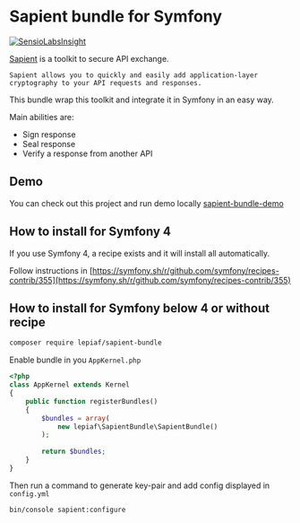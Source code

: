 # Sapient bundle for Symfony

[![SensioLabsInsight](https://insight.sensiolabs.com/projects/f6279110-ac35-47e3-9439-3416ece59667/big.png)](https://insight.sensiolabs.com/projects/f6279110-ac35-47e3-9439-3416ece59667)

[Sapient](https://github.com/paragonie/sapient) is a toolkit to secure API exchange. 

```text
Sapient allows you to quickly and easily add application-layer cryptography to your API requests and responses.
```

This bundle wrap this toolkit and integrate it in Symfony in an easy way.

Main abilities are:
* Sign response
* Seal response
* Verify a response from another API

## Demo

You can check out this project and run demo locally [sapient-bundle-demo](https://github.com/lepiaf/sapient-bundle-demo)

## How to install for Symfony 4

If you use Symfony 4, a recipe exists and it will install all automatically.

Follow instructions in [https://symfony.sh/r/github.com/symfony/recipes-contrib/355](https://symfony.sh/r/github.com/symfony/recipes-contrib/355)

## How to install for Symfony below 4 or without recipe

```bash
composer require lepiaf/sapient-bundle
```

Enable bundle in you `AppKernel.php`

```php
<?php
class AppKernel extends Kernel
{
    public function registerBundles()
    {
        $bundles = array(
            new lepiaf\SapientBundle\SapientBundle()
        );
        
        return $bundles;
    }
}
```

Then run a command to generate key-pair and add config displayed in `config.yml`

```bash
bin/console sapient:configure
```
